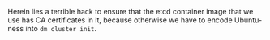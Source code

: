Herein lies a terrible hack to ensure that the etcd container image that we use
has CA certificates in it, because otherwise we have to encode Ubuntu-ness into
`dm cluster init`.

